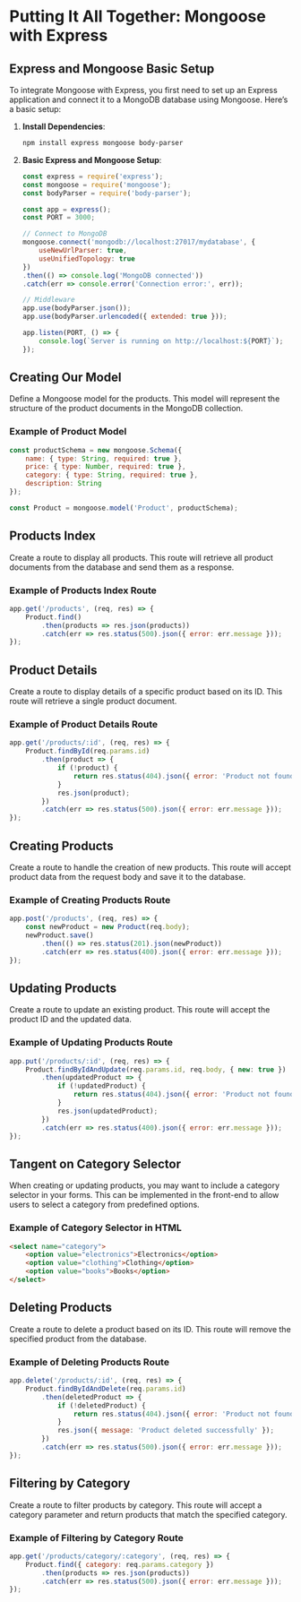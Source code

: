 # Putting It All Together: Mongoose with Express

## Express and Mongoose Basic Setup
To integrate Mongoose with Express, you first need to set up an Express application and connect it to a MongoDB database using Mongoose. Here’s a basic setup:

1. **Install Dependencies**:
   ```bash
   npm install express mongoose body-parser
   ```

2. **Basic Express and Mongoose Setup**:
   ```javascript
   const express = require('express');
   const mongoose = require('mongoose');
   const bodyParser = require('body-parser');

   const app = express();
   const PORT = 3000;

   // Connect to MongoDB
   mongoose.connect('mongodb://localhost:27017/mydatabase', {
       useNewUrlParser: true,
       useUnifiedTopology: true
   })
   .then(() => console.log('MongoDB connected'))
   .catch(err => console.error('Connection error:', err));

   // Middleware
   app.use(bodyParser.json());
   app.use(bodyParser.urlencoded({ extended: true }));

   app.listen(PORT, () => {
       console.log(`Server is running on http://localhost:${PORT}`);
   });
   ```

## Creating Our Model
Define a Mongoose model for the products. This model will represent the structure of the product documents in the MongoDB collection.

### Example of Product Model
```javascript
const productSchema = new mongoose.Schema({
    name: { type: String, required: true },
    price: { type: Number, required: true },
    category: { type: String, required: true },
    description: String
});

const Product = mongoose.model('Product', productSchema);
```

## Products Index
Create a route to display all products. This route will retrieve all product documents from the database and send them as a response.

### Example of Products Index Route
```javascript
app.get('/products', (req, res) => {
    Product.find()
        .then(products => res.json(products))
        .catch(err => res.status(500).json({ error: err.message }));
});
```

## Product Details
Create a route to display details of a specific product based on its ID. This route will retrieve a single product document.

### Example of Product Details Route
```javascript
app.get('/products/:id', (req, res) => {
    Product.findById(req.params.id)
        .then(product => {
            if (!product) {
                return res.status(404).json({ error: 'Product not found' });
            }
            res.json(product);
        })
        .catch(err => res.status(500).json({ error: err.message }));
});
```

## Creating Products
Create a route to handle the creation of new products. This route will accept product data from the request body and save it to the database.

### Example of Creating Products Route
```javascript
app.post('/products', (req, res) => {
    const newProduct = new Product(req.body);
    newProduct.save()
        .then(() => res.status(201).json(newProduct))
        .catch(err => res.status(400).json({ error: err.message }));
});
```

## Updating Products
Create a route to update an existing product. This route will accept the product ID and the updated data.

### Example of Updating Products Route
```javascript
app.put('/products/:id', (req, res) => {
    Product.findByIdAndUpdate(req.params.id, req.body, { new: true })
        .then(updatedProduct => {
            if (!updatedProduct) {
                return res.status(404).json({ error: 'Product not found' });
            }
            res.json(updatedProduct);
        })
        .catch(err => res.status(400).json({ error: err.message }));
});
```

## Tangent on Category Selector
When creating or updating products, you may want to include a category selector in your forms. This can be implemented in the front-end to allow users to select a category from predefined options.

### Example of Category Selector in HTML
```html
<select name="category">
    <option value="electronics">Electronics</option>
    <option value="clothing">Clothing</option>
    <option value="books">Books</option>
</select>
```

## Deleting Products
Create a route to delete a product based on its ID. This route will remove the specified product from the database.

### Example of Deleting Products Route
```javascript
app.delete('/products/:id', (req, res) => {
    Product.findByIdAndDelete(req.params.id)
        .then(deletedProduct => {
            if (!deletedProduct) {
                return res.status(404).json({ error: 'Product not found' });
            }
            res.json({ message: 'Product deleted successfully' });
        })
        .catch(err => res.status(500).json({ error: err.message }));
});
```

## Filtering by Category
Create a route to filter products by category. This route will accept a category parameter and return products that match the specified category.

### Example of Filtering by Category Route
```javascript
app.get('/products/category/:category', (req, res) => {
    Product.find({ category: req.params.category })
        .then(products => res.json(products))
        .catch(err => res.status(500).json({ error: err.message }));
});
```
